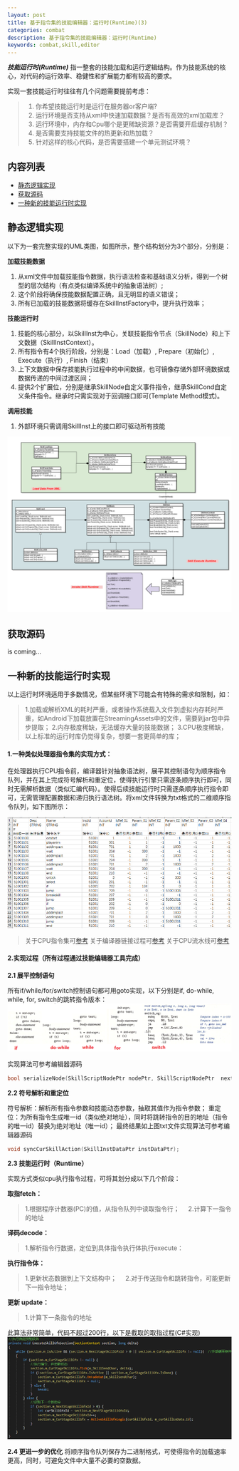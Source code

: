 ```yaml
---
layout: post
title: 基于指令集的技能编辑器：运行时(Runtime)(3)
categories: combat
description: 基于指令集的技能编辑器：运行时(Runtime)
keywords: combat,skill,editor
---
```


***技能运行时(Runtime)*** 指一整套的技能加载和运行逻辑结构。作为技能系统的核心，对代码的运行效率、稳健性和扩展能力都有较高的要求。

实现一套技能运行时往往有几个问题需要提前考虑：
> 1. 你希望技能运行时是运行在服务器or客户端?
> 2. 运行环境是否支持从xml中快速加载数据？是否有高效的xml加载库？
> 3. 运行环境中，内存和Cpu哪个是更稀缺资源？是否需要开启缓存机制？
> 4. 是否需要支持技能文件的热更新和热加载？
> 5. 针对这样的核心代码，是否需要搭建一个单元测试环境？

## 内容列表
- [静态逻辑实现](#静态逻辑实现)
- [获取源码](#获取源码)
- [一种新的技能运行时实现](#一种新的技能运行时实现)

## 静态逻辑实现
以下为一套完整实现的UML类图，如图所示，整个结构划分为3个部分，分别是：

**加载技能数据**
1. 从xml文件中加载技能指令数据，执行语法检查和基础语义分析，得到一个树型的层次结构（有点类似编译系统中的抽象语法树）;                     
2. 这个阶段将确保技能数据配置正确，且无明显的语义错误；             
3. 所有已加载的技能数据将缓存在SkillInstFactory中，提升执行效率；

**技能运行时**
1. 技能的核心部分，以SkillInst为中心，关联技能指令节点（SkillNode）和上下文数据（SkillInstContext）。                    
2. 所有指令有4个执行阶段，分别是：Load（加载）, Prepare（初始化）, Execute（执行）, Finish（结束）                    
3. 上下文数据中保存技能执行过程中的中间数据，也可镜像存储外部环境数据或数据传递的中间过渡区间；                    
4. 提供2个扩展位，分别是继承SkillNode自定义事件指令，继承SkillCond自定义条件指令。继承时只需实现对于回调接口即可(Template Method模式)。

**调用技能**
1. 外部环境只需调用SkillInst上的接口即可驱动所有技能                

![静态逻辑实现](/images/posts/visualskilleditor/runtime.png)

## 获取源码
is coming...

## 一种新的技能运行时实现

以上运行时环境适用于多数情况，但某些环境下可能会有特殊的需求和限制，如：
>1.加载或解析XML的耗时严重，或者操作系统载入文件到虚拟内存耗时严重，如Android下加载放置在StreamingAssets中的文件，需要到jar包中异步提取；
>2.内存极度稀缺，无法缓存大量的技能数据；
>3.CPU极度稀缺，以上标准的运行时库仍觉得复杂，想要一套更简单的库；

#### 1.一种类似处理器指令集的实现方式：
在处理器执行CPU指令前，编译器针对抽象语法树，展平其控制语句为顺序指令队列，并在其上完成符号解析和重定位，使得执行引擎只需逐条顺序执行即可，同时无需解析数据（类似汇编代码）。使得后续技能运行时只需逐条顺序执行指令即可，无需管理配置数据和递归执行语法树。将xml文件转换为txt格式的二维顺序指令队列，如下图所示：

![顺序指令文件](/images/posts/visualskilleditor/sequences.png)

> 关于CPU指令集可[参考](https://en.wikipedia.org/wiki/Instruction_set_architecture)
> 关于编译器链接过程可[参考](https://en.wikipedia.org/wiki/Linker_(computing)#Relocation)
> 关于CPU流水线可[参考](https://en.wikipedia.org/wiki/Instruction_pipelining)

#### 2.实现过程（所有过程通过技能编辑器工具完成）
**2.1 展平控制语句**

所有if/while/for/switch控制语句都可用goto实现，以下分别是if, do-while, while, for, switch的跳转指令版本：
![控制语句](/images/posts/visualskilleditor/control-flow.png)

实现算法可参考编辑器源码 
``` cpp
bool serializeNode(SkillScriptNodePtr nodePtr, SkillScriptNodePtr  nextNodePtr, QList<SkillScriptNodePtr>& list);
```

**2.2 符号解析和重定位**

符号解析：解析所有指令参数和技能动态参数，抽取其值作为指令参数；
重定位：为所有指令生成唯一id（类似绝对地址），同时将跳转指令的目的地址（指令的唯一id）替换为绝对地址（唯一id）；
最终结果如上图txt文件实现算法可参考编辑器源码 
```cpp
void syncCurSkillAction(SkillInstDataPtr instDataPtr);
```

**2.3 技能运行时（Runtime）**

实现方式类似cpu执行指令过程，可将其划分成以下几个阶段：

**取指fetch：**
> 1.根据程序计数器(PC)的值，从指令队列中读取指令行；    
> 2.计算下一指令的地址

**译码decode：**   
> 1.解析指令行数据，定位到具体指令执行体执行execute：    

**执行指令体：**
> 1.更新状态数据到上下文结构中；    
> 2.对于传送指令和跳转指令，可能更新下一指令地址；

**更新 update：**
> 1.计算下一条指令的地址

此算法非常简单，代码不超过200行，以下是截取的取指过程(C#实现)
![runtime实现](/images/posts/visualskilleditor/runtime-code.png)

**2.4 更进一步的优化**
将顺序指令队列保存为二进制格式，可使得指令的加载速率更高，同时，可避免文件中大量不必要的空数据。
